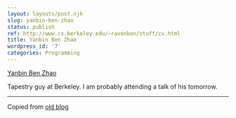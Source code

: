 ```yaml
---
layout: layouts/post.njk
slug: yanbin-ben-zhao
status: publish
ref: http://www.cs.berkeley.edu/~ravenben/stuff/cv.html
title: Yanbin Ben Zhao
wordpress_id: '7'
categories: Programming
---
```


[Yanbin Ben Zhao](https://web.archive.org/web/20041111050935/http://www.cs.berkeley.edu/~ravenben/stuff/cv.html)


Tapestry guy at Berkeley.  I am probably attending a talk of his tomorrow.


* * *


Copied from [old blog ](http://web.archive.org/web/20021201184320/www.obrain.com/Eamonn/archives/000008.html)
